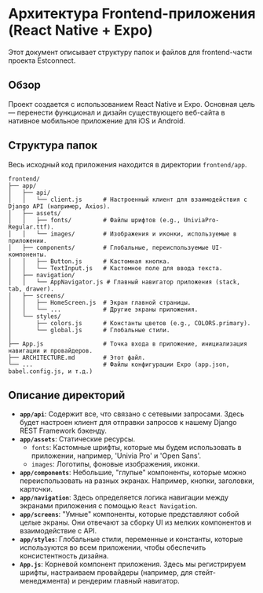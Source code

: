 # Архитектура Frontend-приложения (React Native + Expo)

Этот документ описывает структуру папок и файлов для frontend-части проекта Estconnect.

## Обзор

Проект создается с использованием React Native и Expo. Основная цель — перенести функционал и дизайн существующего веб-сайта в нативное мобильное приложение для iOS и Android.

## Структура папок

Весь исходный код приложения находится в директории `frontend/app`.

```
frontend/
├── app/
│   ├── api/
│   │   └── client.js      # Настроенный клиент для взаимодействия с Django API (например, Axios).
│   ├── assets/
│   │   ├── fonts/         # Файлы шрифтов (e.g., UniviaPro-Regular.ttf).
│   │   └── images/        # Изображения и иконки, используемые в приложении.
│   ├── components/        # Глобальные, переиспользуемые UI-компоненты.
│   │   ├── Button.js      # Кастомная кнопка.
│   │   └── TextInput.js   # Кастомное поле для ввода текста.
│   ├── navigation/
│   │   └── AppNavigator.js # Главный навигатор приложения (stack, tab, drawer).
│   ├── screens/
│   │   ├── HomeScreen.js  # Экран главной страницы.
│   │   └── ...            # Другие экраны приложения.
│   └── styles/
│       ├── colors.js      # Константы цветов (e.g., COLORS.primary).
│       └── global.js      # Глобальные стили.
│
├── App.js                 # Точка входа в приложение, инициализация навигации и провайдеров.
├── ARCHITECTURE.md        # Этот файл.
└── ...                    # Файлы конфигурации Expo (app.json, babel.config.js, и т.д.)
```

## Описание директорий

*   **`app/api`**: Содержит все, что связано с сетевыми запросами. Здесь будет настроен клиент для отправки запросов к нашему Django REST Framework бэкенду.
*   **`app/assets`**: Статические ресурсы.
    *   `fonts`: Кастомные шрифты, которые мы будем использовать в приложении, например, 'Univia Pro' и 'Open Sans'.
    *   `images`: Логотипы, фоновые изображения, иконки.
*   **`app/components`**: Небольшие, "глупые" компоненты, которые можно переиспользовать на разных экранах. Например, кнопки, заголовки, карточки.
*   **`app/navigation`**: Здесь определяется логика навигации между экранами приложения с помощью `React Navigation`.
*   **`app/screens`**: "Умные" компоненты, которые представляют собой целые экраны. Они отвечают за сборку UI из мелких компонентов и взаимодействие с API.
*   **`app/styles`**: Глобальные стили, переменные и константы, которые используются во всем приложении, чтобы обеспечить консистентность дизайна.
*   **`App.js`**: Корневой компонент приложения. Здесь мы регистрируем шрифты, настраиваем провайдеры (например, для стейт-менеджмента) и рендерим главный навигатор.
